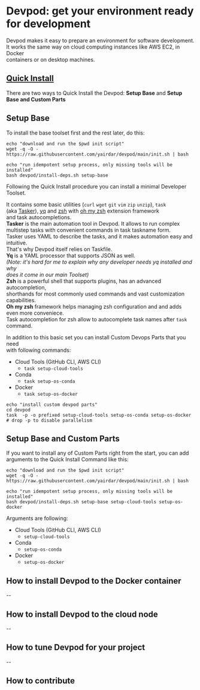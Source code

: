 # Devpod: get your environment ready for development

Devpod makes it easy to prepare an environment for software development.  
It works the same way on cloud computing instances like AWS EC2, in Docker  
containers or on desktop machines.

## [Quick Install](https://github.com/yairdar/devpod/blob/main/README.md#quick-install)

There are two ways to Quick Install the Devpod: **Setup Base** and **Setup Base
 and Custom Parts**

## Setup Base

To install the base toolset first and the rest later, do this:

```
echo "download and run the $pwd init script"
wget -q -O - https://raw.githubusercontent.com/yairdar/devpod/main/init.sh | bash

echo "run idempotent setup process, only missing tools will be installed"
bash devpod/install-deps.sh setup-base
```

Following the Quick Install procedure you can install a minimal Developer Toolset.

It contains some basic utilities (`curl` `wget` `git` `vim`  `zip` `unzip`), `task`  
(aka [Tasker](https://taskfile.dev)),
[yq](https://mikefarah.gitbook.io/yq) and [zsh](https://zsh.sourceforge.io/)
with [oh my zsh](https://ohmyz.sh) extension framework  
and task autocompletions.  
**Tasker** is the main automation tool in Devpod. It allows to run complex  
multistep tasks with convenient commands in task taskname form.  
Tasker uses YAML to describe the tasks, and it makes automation easy and intuitive.  
That's why Devpod itself relies on Taskfile.  
**Yq** is a YAML processor that supports JSON as well.  
_(Note: it's hard for me to explain why any developer needs yq installed and why_  
_does it come in our main Toolset)_  
**Zsh** is a powerful shell that supports plugins, has an advanced autocompletion,  
shorthands for most commonly used commands and vast customization capabilities.  
**Oh my zsh** framework helps managing zsh configuration and and adds even more conveniece.  
Task autocompletion for zsh allow to autocomplete task names after `task` command.

In addition to this basic set you can install Custom Devops Parts that you need  
with following commands:

- Cloud Tools (GitHub CLI, AWS CLI)
  - `task setup-cloud-tools`
- Conda
  - `task setup-os-conda`
- Docker
  - `task setup-os-docker`

```
echo "install custom devpod parts"
cd devpod
task  -p -o prefixed setup-cloud-tools setup-os-conda setup-os-docker  
# drop -p to disable parallelism
```

## Setup Base and Custom Parts

If you want to install any of Custom Parts right from the start, you can add  
arguments to the Quick Install Command like this:

```
echo "download and run the $pwd init script"
wget -q -O - https://raw.githubusercontent.com/yairdar/devpod/main/init.sh | bash

echo "run idempotent setup process, only missing tools will be installed"
bash devpod/install-deps.sh setup-base setup-cloud-tools setup-os-docker
```

Arguments are following:

- Cloud Tools (GitHub CLI, AWS CLI)
  - `setup-cloud-tools`
- Conda
  - `setup-os-conda`
- Docker
  - `setup-os-docker`

## How to install Devpod to the Docker container

--

## How to install Devpod to the cloud node

--

## How to tune Devpod for your project

--

## How to contribute